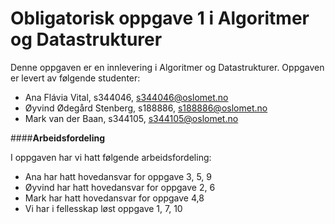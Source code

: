 # **Obligatorisk oppgave 1 i Algoritmer og Datastrukturer**

Denne oppgaven er en innlevering i Algoritmer og Datastrukturer. 
Oppgaven er levert av følgende studenter: 

* Ana Flávia Vital, s344046, s344046@oslomet.no
* Øyvind Ødegård Stenberg, s188886, s188886@oslomet.no
* Mark van der Baan, s344105, s344105@oslomet.no

####**Arbeidsfordeling**

I oppgaven har vi hatt følgende arbeidsfordeling: 
* Ana har hatt hovedansvar for oppgave 3, 5, 9
* Øyvind har hatt hovedansvar for oppgave 2, 6
* Mark har hatt hovedansvar for oppgave 4,8
* Vi har i fellesskap løst oppgave 1, 7, 10